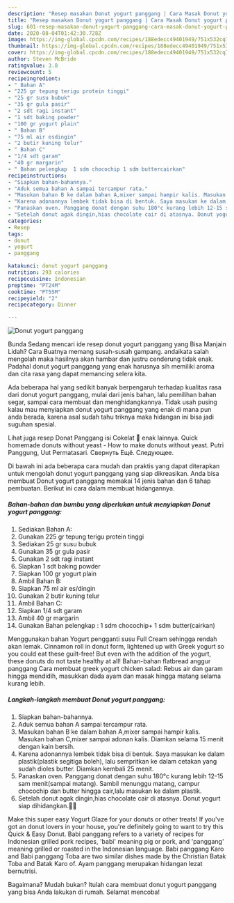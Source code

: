 ```yaml
---
description: "Resep masakan Donut yogurt panggang | Cara Masak Donut yogurt panggang Yang Lezat"
title: "Resep masakan Donut yogurt panggang | Cara Masak Donut yogurt panggang Yang Lezat"
slug: 601-resep-masakan-donut-yogurt-panggang-cara-masak-donut-yogurt-panggang-yang-lezat
date: 2020-08-04T01:42:30.728Z
image: https://img-global.cpcdn.com/recipes/188edecc49401949/751x532cq70/donut-yogurt-panggang-foto-resep-utama.jpg
thumbnail: https://img-global.cpcdn.com/recipes/188edecc49401949/751x532cq70/donut-yogurt-panggang-foto-resep-utama.jpg
cover: https://img-global.cpcdn.com/recipes/188edecc49401949/751x532cq70/donut-yogurt-panggang-foto-resep-utama.jpg
author: Steven McBride
ratingvalue: 3.8
reviewcount: 5
recipeingredient:
- " Bahan A"
- "225 gr tepung terigu protein tinggi"
- "25 gr susu bubuk"
- "35 gr gula pasir"
- "2 sdt ragi instant"
- "1 sdt baking powder"
- "100 gr yogurt plain"
- " Bahan B"
- "75 ml air esdingin"
- "2 butir kuning telur"
- " Bahan C"
- "1/4 sdt garam"
- "40 gr margarin"
- " Bahan pelengkap  1 sdm chocochip 1 sdm buttercairkan"
recipeinstructions:
- "Siapkan bahan-bahannya."
- "Aduk semua bahan A sampai tercampur rata."
- "Masukan bahan B ke dalam bahan A,mixer sampai hampir kalis. Masukan bahan C,mixer sampai adonan kalis. Diamkan selama 15 menit dengan kain bersih."
- "Karena adonannya lembek tidak bisa di bentuk. Saya masukan ke dalam plastik(plastik segitiga boleh), lalu sempritkan ke dalam cetakan yang sudah dioles butter. Diamkan kembali 25 menit."
- "Panaskan oven. Panggang donat dengan suhu 180°c kurang lebih 12-15 sam menit(sampai matang). Sambil menunggu matang, campur chocochip dan butter hingga cair,lalu masukan ke dalam plastik."
- "Setelah donut agak dingin,hias chocolate cair di atasnya. Donut yogurt siap dihidangkan.🙏😇"
categories:
- Resep
tags:
- donut
- yogurt
- panggang

katakunci: donut yogurt panggang 
nutrition: 293 calories
recipecuisine: Indonesian
preptime: "PT24M"
cooktime: "PT55M"
recipeyield: "2"
recipecategory: Dinner

---
```



![Donut yogurt panggang](https://img-global.cpcdn.com/recipes/188edecc49401949/751x532cq70/donut-yogurt-panggang-foto-resep-utama.jpg)

Bunda Sedang mencari ide resep donut yogurt panggang yang Bisa Manjain Lidah? Cara Buatnya memang susah-susah gampang. andaikata salah mengolah maka hasilnya akan hambar dan justru cenderung tidak enak. Padahal donut yogurt panggang yang enak harusnya sih memiliki aroma dan cita rasa yang dapat memancing selera kita.

Ada beberapa hal yang sedikit banyak berpengaruh terhadap kualitas rasa dari donut yogurt panggang, mulai dari jenis bahan, lalu pemilihan bahan segar, sampai cara membuat dan menghidangkannya. Tidak usah pusing kalau mau menyiapkan donut yogurt panggang yang enak di mana pun anda berada, karena asal sudah tahu triknya maka hidangan ini bisa jadi suguhan spesial.

Lihat juga resep Donat Panggang isi Cokelat 🍩 enak lainnya. Quick homemade donuts without yeast - How to make donuts without yeast. Putri Panggung, Uut Permatasari. Свернуть Ещё. Следующее.


Di bawah ini ada beberapa cara mudah dan praktis yang dapat diterapkan untuk mengolah donut yogurt panggang yang siap dikreasikan. Anda bisa membuat Donut yogurt panggang memakai 14 jenis bahan dan 6 tahap pembuatan. Berikut ini cara dalam membuat hidangannya.

<!--inarticleads1-->

##### Bahan-bahan dan bumbu yang diperlukan untuk menyiapkan Donut yogurt panggang:

1. Sediakan  Bahan A:
1. Gunakan 225 gr tepung terigu protein tinggi
1. Sediakan 25 gr susu bubuk
1. Gunakan 35 gr gula pasir
1. Gunakan 2 sdt ragi instant
1. Siapkan 1 sdt baking powder
1. Siapkan 100 gr yogurt plain
1. Ambil  Bahan B:
1. Siapkan 75 ml air es/dingin
1. Gunakan 2 butir kuning telur
1. Ambil  Bahan C:
1. Siapkan 1/4 sdt garam
1. Ambil 40 gr margarin
1. Gunakan  Bahan pelengkap : 1 sdm chocochip+ 1 sdm butter(cairkan)


Menggunakan bahan Yogurt pengganti susu Full Cream sehingga rendah akan lemak. Cinnamon roll in donut form, lightened up with Greek yogurt so you could eat these guilt-free! But even with the addition of the yogurt, these donuts do not taste healthy at all! Bahan-bahan flatbread anggur panggang Cara membuat greek yogurt chicken salad: Rebus air dan garam hingga mendidih, masukkan dada ayam dan masak hingga matang selama kurang lebih. 

<!--inarticleads2-->

##### Langkah-langkah membuat Donut yogurt panggang:

1. Siapkan bahan-bahannya.
1. Aduk semua bahan A sampai tercampur rata.
1. Masukan bahan B ke dalam bahan A,mixer sampai hampir kalis. Masukan bahan C,mixer sampai adonan kalis. Diamkan selama 15 menit dengan kain bersih.
1. Karena adonannya lembek tidak bisa di bentuk. Saya masukan ke dalam plastik(plastik segitiga boleh), lalu sempritkan ke dalam cetakan yang sudah dioles butter. Diamkan kembali 25 menit.
1. Panaskan oven. Panggang donat dengan suhu 180°c kurang lebih 12-15 sam menit(sampai matang). Sambil menunggu matang, campur chocochip dan butter hingga cair,lalu masukan ke dalam plastik.
1. Setelah donut agak dingin,hias chocolate cair di atasnya. Donut yogurt siap dihidangkan.🙏😇


Make this super easy Yogurt Glaze for your donuts or other treats! If you&#39;ve got an donut lovers in your house, you&#39;re definitely going to want to try this Quick &amp; Easy Donut. Babi panggang refers to a variety of recipes for Indonesian grilled pork recipes, &#39;babi&#39; meaning pig or pork, and &#39;panggang&#39; meaning grilled or roasted in the Indonesian language. Babi panggang Karo and Babi panggang Toba are two similar dishes made by the Christian Batak Toba and Batak Karo of. Ayam panggang merupakan hidangan lezat bernutrisi. 

Bagaimana? Mudah bukan? Itulah cara membuat donut yogurt panggang yang bisa Anda lakukan di rumah. Selamat mencoba!
